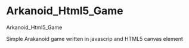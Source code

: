 # Arkanoid_Html5_Game
Arkanoid_Html5_Game

Simple Arakanoid game written in javascrip and HTML5 canvas element 
